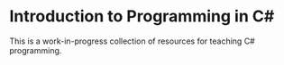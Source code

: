 # Introduction to Programming in C#

This is a work-in-progress collection of resources for teaching C# programming.
